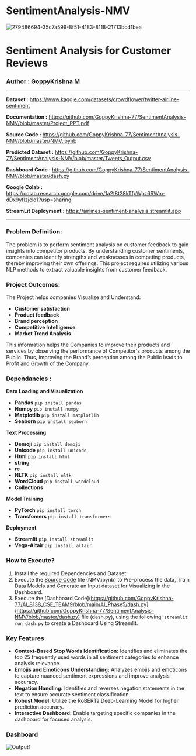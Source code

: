 # SentimentAnalysis-NMV
![279486694-35c7a599-8f51-4183-8118-21713bcd1bea](https://github.com/GoppyKrishna-77/SentimentAnalysis-NMV/assets/83293163/1c1f5cd1-6bc7-4dd5-973b-f59068ebb150)


# Sentiment Analysis for Customer Reviews
### Author : GoppyKrishna M 

___

**Dataset :** https://www.kaggle.com/datasets/crowdflower/twitter-airline-sentiment

**Documentation :** https://github.com/GoppyKrishna-77/SentimentAnalysis-NMV/blob/master/Project_PPT.pdf

**Source Code :** https://github.com/GoppyKrishna-77/SentimentAnalysis-NMV/blob/master/NMV.ipynb

**Predicted Dataset :** https://github.com/GoppyKrishna-77/SentimentAnalysis-NMV/blob/master/Tweets_Output.csv

**Dashboard Code :** https://github.com/GoppyKrishna-77/SentimentAnalysis-NMV/blob/master/dash.py

**Google Colab :** https://colab.research.google.com/drive/1a2t8t28kTfpWpz6RWm-dDx9yfIzjclq1?usp=sharing

**StreamLit Deployment :** https://airlines-sentiment-analysis.streamlit.app

___

### **Problem Definition:** 

The problem is to perform sentiment analysis on customer feedback to gain insights into competitor products. By understanding customer sentiments, companies can identify strengths and weaknesses in competing products, thereby improving their own offerings. This project requires utilizing various NLP methods to extract valuable insights from customer feedback.

### **Project Outcomes:** 
The Project helps companies Visualize and Understand:
-	**Customer satisfaction**
-	**Product feedback**
-	**Brand perception** 
-	**Competitive Intelligence**
-	**Market Trend Analysis** 
  
This information helps the Companies to improve their products and services by observing the performance of Competitor's products among the Public. Thus, improving the Brand’s perception among the Public leads to Profit and Growth of the Company.

### **Dependancies :** 
**Data Loading and Visualization**
- **Pandas** ```pip install pandas```
- **Numpy** ```pip install numpy```
- **Matplotlib** ```pip install matplotlib```
- **Seaborn** ```pip install seaborn```

**Text Processing**
- **Demoji** ```pip install demoji```
- **Unicode** ```pip install unicode```
- **Html** ```pip install html```
- **string**
- **re**
- **NLTK** ```pip install nltk```
- **WordCloud** ```pip install wordcloud```
- **Collections**

**Model Training**

- **PyTorch** ```pip install torch```
- **Transfomers** ```pip install transformers```

**Deployment**

- **Streamlit** ```pip install streamlit```
- **Vega-Altair** ```pip install altair```

### **How to Execute?**

1. Install the required Dependencies and Dataset.
2. Execute the [Source Code](https://www.kaggle.com/datasets/crowdflower/twitter-airline-sentiment) file (NMV.ipynb) to Pre-process the data, Train Data Models and Generate an Input dataset for Visualizing in the Dashboard.
3. Execute the [Dashboard Code](https://github.com/GoppyKrishna-77/AI_8138_CSE_TEAM9/blob/main/AI_Phase5/dash.py](https://github.com/GoppyKrishna-77/SentimentAnalysis-NMV/blob/master/dash.py) file (dash.py), using the following:
   ```streamlit run dash.py```
to create a Dashboard Using Streamlit.

### **Key Features**

- **Context-Based Stop Words Identification:** Identifies and eliminates the top 25 frequently used words in all sentiment categories to enhance analysis relevance.
- **Emojis and Emoticons Understanding:** Analyzes emojis and emoticons to capture nuanced sentiment expressions and improve analysis accuracy.
- **Negation Handling:** Identifies and reverses negation statements in the text to ensure accurate sentiment classification.
- **Robust Model:** Utilize the RoBERTa Deep-Learning Model for higher prediction accuracy.
- **Interactive Dashboard:** Enable targeting specific companies in the dashboard for focused analysis.

### **Dashboard**

![Output1](https://github.com/GoppyKrishna-77/SentimentAnalysis-NMV/assets/83293163/e638ec65-d228-42c0-bf67-fc93126f7ae2)


